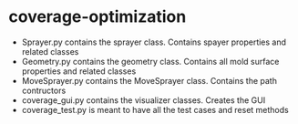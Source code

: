 # coverage-optimization

- Sprayer.py contains the sprayer class. Contains spayer properties and related classes
- Geometry.py contains the geometry class. Contains all mold surface properties and related classes
- MoveSprayer.py contains the MoveSprayer class. Contains the path contructors
- coverage_gui.py contains the visualizer classes. Creates the GUI
- coverage_test.py is meant to have all the test cases and reset methods
